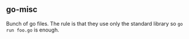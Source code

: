 ## go-misc

Bunch of go files. The rule is that they use only the standard library so
`go run foo.go` is enough.
